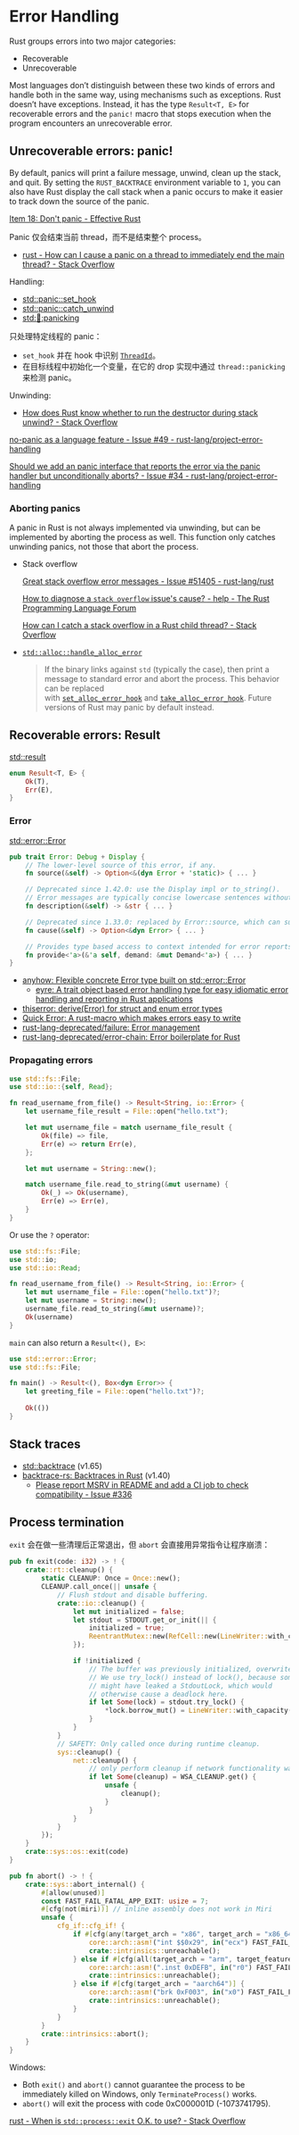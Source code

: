 # Error Handling
Rust groups errors into two major categories:
- Recoverable
- Unrecoverable

Most languages don’t distinguish between these two kinds of errors and handle both in the same way, using mechanisms such as exceptions. Rust doesn’t have exceptions. Instead, it has the type `Result<T, E>` for recoverable errors and the `panic!` macro that stops execution when the program encounters an unrecoverable error.

## Unrecoverable errors: panic!
By default, panics will print a failure message, unwind, clean up the stack, and quit. By setting the `RUST_BACKTRACE` environment variable to `1`, you can also have Rust display the call stack when a panic occurs to make it easier to track down the source of the panic.

[Item 18: Don't panic - Effective Rust](https://www.lurklurk.org/effective-rust/panic.html)

Panic 仅会结束当前 thread，而不是结束整个 process。
- [rust - How can I cause a panic on a thread to immediately end the main thread? - Stack Overflow](https://stackoverflow.com/questions/35988775/how-can-i-cause-a-panic-on-a-thread-to-immediately-end-the-main-thread)

Handling:
- [std::panic::set_hook](https://doc.rust-lang.org/std/panic/fn.set_hook.html)
- [std::panic::catch_unwind](https://doc.rust-lang.org/std/panic/fn.catch_unwind.html)
- [std::thread::panicking](https://doc.rust-lang.org/std/thread/fn.panicking.html)

只处理特定线程的 panic：
- `set_hook` 并在 hook 中识别 [`ThreadId`](https://doc.rust-lang.org/std/thread/struct.ThreadId.html)。
- 在目标线程中初始化一个变量，在它的 drop 实现中通过 `thread::panicking` 来检测 panic。

Unwinding:
- [How does Rust know whether to run the destructor during stack unwind? - Stack Overflow](https://stackoverflow.com/questions/39750841/how-does-rust-know-whether-to-run-the-destructor-during-stack-unwind)

[no-panic as a language feature - Issue #49 - rust-lang/project-error-handling](https://github.com/rust-lang/project-error-handling/issues/49)

[Should we add an panic interface that reports the error via the panic handler but unconditionally aborts? - Issue #34 - rust-lang/project-error-handling](https://github.com/rust-lang/project-error-handling/issues/34)

### Aborting panics
A panic in Rust is not always implemented via unwinding, but can be implemented by aborting the process as well. This function only catches unwinding panics, not those that abort the process.

- Stack overflow

  [Great stack overflow error messages - Issue #51405 - rust-lang/rust](https://github.com/rust-lang/rust/issues/51405)

  [How to diagnose a `stack overflow` issue's cause? - help - The Rust Programming Language Forum](https://users.rust-lang.org/t/how-to-diagnose-a-stack-overflow-issues-cause/17320)

  [How can I catch a stack overflow in a Rust child thread? - Stack Overflow](https://stackoverflow.com/questions/68029361/how-can-i-catch-a-stack-overflow-in-a-rust-child-thread)

- [`std::alloc::handle_alloc_error`](https://doc.rust-lang.org/std/alloc/fn.handle_alloc_error.html)
  
  > If the binary links against `std` (typically the case), then print a message to standard error and abort the process. This behavior can be replaced with [`set_alloc_error_hook`](https://doc.rust-lang.org/std/alloc/fn.set_alloc_error_hook.html) and [`take_alloc_error_hook`](https://doc.rust-lang.org/std/alloc/fn.take_alloc_error_hook.html). Future versions of Rust may panic by default instead.

## Recoverable errors: Result
[std::result](https://doc.rust-lang.org/std/result/index.html)
```rust
enum Result<T, E> {
    Ok(T),
    Err(E),
}
```

### Error
[std::error::Error](https://doc.rust-lang.org/std/error/trait.Error.html)
```rust
pub trait Error: Debug + Display {
    // The lower-level source of this error, if any.
    fn source(&self) -> Option<&(dyn Error + 'static)> { ... }

    // Deprecated since 1.42.0: use the Display impl or to_string().
    // Error messages are typically concise lowercase sentences without trailing punctuation.
    fn description(&self) -> &str { ... }

    // Deprecated since 1.33.0: replaced by Error::source, which can support downcasting.
    fn cause(&self) -> Option<&dyn Error> { ... }

    // Provides type based access to context intended for error reports.
    fn provide<'a>(&'a self, demand: &mut Demand<'a>) { ... }
}
```

- [anyhow: Flexible concrete Error type built on std::error::Error](https://github.com/dtolnay/anyhow)
  - [eyre: A trait object based error handling type for easy idiomatic error handling and reporting in Rust applications](https://github.com/yaahc/eyre)
- [thiserror: derive(Error) for struct and enum error types](https://github.com/dtolnay/thiserror)
- [Quick Error: A rust-macro which makes errors easy to write](https://github.com/tailhook/quick-error)
- [rust-lang-deprecated/failure: Error management](https://github.com/rust-lang-deprecated/failure)
- [rust-lang-deprecated/error-chain: Error boilerplate for Rust](https://github.com/rust-lang-deprecated/error-chain)

### Propagating errors
```rust
use std::fs::File;
use std::io::{self, Read};

fn read_username_from_file() -> Result<String, io::Error> {
    let username_file_result = File::open("hello.txt");

    let mut username_file = match username_file_result {
        Ok(file) => file,
        Err(e) => return Err(e),
    };

    let mut username = String::new();

    match username_file.read_to_string(&mut username) {
        Ok(_) => Ok(username),
        Err(e) => Err(e),
    }
}
```

Or use the `?` operator:
```rust
use std::fs::File;
use std::io;
use std::io::Read;

fn read_username_from_file() -> Result<String, io::Error> {
    let mut username_file = File::open("hello.txt")?;
    let mut username = String::new();
    username_file.read_to_string(&mut username)?;
    Ok(username)
}
```

`main` can also return a `Result<(), E>`:
```rust
use std::error::Error;
use std::fs::File;

fn main() -> Result<(), Box<dyn Error>> {
    let greeting_file = File::open("hello.txt")?;
    
    Ok(())
}
```

## Stack traces
- [std::backtrace](https://doc.rust-lang.org/std/backtrace/index.html) (v1.65)
- [backtrace-rs: Backtraces in Rust](https://github.com/rust-lang/backtrace-rs) (v1.40)
  - [Please report MSRV in README and add a CI job to check compatibility - Issue #336](https://github.com/rust-lang/backtrace-rs/issues/336)

## Process termination
`exit` 会在做一些清理后正常退出，但 `abort` 会直接用异常指令让程序崩溃：
```rust
pub fn exit(code: i32) -> ! {
    crate::rt::cleanup() {
        static CLEANUP: Once = Once::new();
        CLEANUP.call_once(|| unsafe {
            // Flush stdout and disable buffering.
            crate::io::cleanup() {
                let mut initialized = false;
                let stdout = STDOUT.get_or_init(|| {
                    initialized = true;
                    ReentrantMutex::new(RefCell::new(LineWriter::with_capacity(0, stdout_raw())))
                });

                if !initialized {
                    // The buffer was previously initialized, overwrite it here.
                    // We use try_lock() instead of lock(), because someone
                    // might have leaked a StdoutLock, which would
                    // otherwise cause a deadlock here.
                    if let Some(lock) = stdout.try_lock() {
                        *lock.borrow_mut() = LineWriter::with_capacity(0, stdout_raw());
                    }
                }
            }
            // SAFETY: Only called once during runtime cleanup.
            sys::cleanup() {
                net::cleanup() {
                    // only perform cleanup if network functionality was actually initialized
                    if let Some(cleanup) = WSA_CLEANUP.get() {
                        unsafe {
                            cleanup();
                        }
                    }
                }
            }
        });
    }
    crate::sys::os::exit(code)
}

pub fn abort() -> ! {
    crate::sys::abort_internal() {
        #[allow(unused)]
        const FAST_FAIL_FATAL_APP_EXIT: usize = 7;
        #[cfg(not(miri))] // inline assembly does not work in Miri
        unsafe {
            cfg_if::cfg_if! {
                if #[cfg(any(target_arch = "x86", target_arch = "x86_64"))] {
                    core::arch::asm!("int $$0x29", in("ecx") FAST_FAIL_FATAL_APP_EXIT);
                    crate::intrinsics::unreachable();
                } else if #[cfg(all(target_arch = "arm", target_feature = "thumb-mode"))] {
                    core::arch::asm!(".inst 0xDEFB", in("r0") FAST_FAIL_FATAL_APP_EXIT);
                    crate::intrinsics::unreachable();
                } else if #[cfg(target_arch = "aarch64")] {
                    core::arch::asm!("brk 0xF003", in("x0") FAST_FAIL_FATAL_APP_EXIT);
                    crate::intrinsics::unreachable();
                }
            }
        }
        crate::intrinsics::abort();
    }
}
```

Windows:
- Both `exit()` and `abort()` cannot guarantee the process to be immediately killed on Windows, only `TerminateProcess()` works.
- `abort()` will exit the process with code 0xC000001D (-1073741795).

[rust - When is `std::process::exit` O.K. to use? - Stack Overflow](https://stackoverflow.com/questions/39228685/when-is-stdprocessexit-o-k-to-use)
